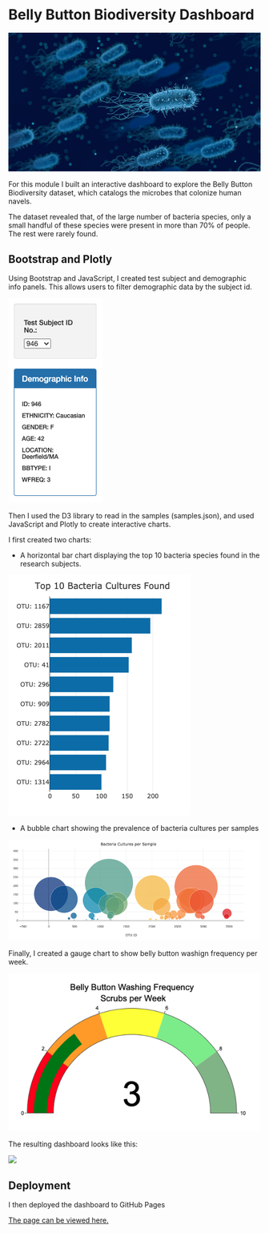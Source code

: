
# Belly Button Biodiversity Dashboard

<img src="https://github.com/tn64/Belly-Button-Biodiversity/blob/main/static/images/Bacteria.png">

For this module I built an interactive dashboard to explore the Belly Button Biodiversity dataset, which catalogs the microbes that colonize human navels.

The dataset revealed that, of the large number of bacteria species, only a small handful of these species were present in more than 70% of people. The rest were rarely found.

## Bootstrap and Plotly
Using Bootstrap and JavaScript, I created test subject and demographic info panels. This allows users to filter demographic data by the subject id.

<img src="https://github.com/tn64/Belly-Button-Biodiversity/blob/main/static/images/Panels.png"><br>

Then I used the D3 library to read in the samples (samples.json), and used JavaScript and Plotly to create interactive charts.

I first created two charts:
- A horizontal bar chart displaying the top 10 bacteria species found in the research subjects.

<img src="https://github.com/tn64/Belly-Button-Biodiversity/blob/main/static/images/bar_chart.png"><br>

- A bubble chart showing the prevalence of bacteria cultures per samples

<img src="https://github.com/tn64/Belly-Button-Biodiversity/blob/main/static/images/bubble_chart.png"><br>

Finally, I created a gauge chart to show belly button washign frequency per week.

<img src="https://github.com/tn64/Belly-Button-Biodiversity/blob/main/static/images/gauge_chart.png"><br>

The resulting dashboard looks like this:

<img src="page"><br>

## Deployment
I then deployed the dashboard to GitHub Pages

<a href="url">The page can be viewed here.</a>

